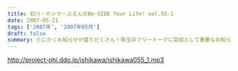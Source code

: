 ```yaml
---
title: 石川・ホンマ・ぶるんのBe-SIDE Your Life! vol.55-1
date: 2007-05-21
tags: ['2007年', '2007年05月']
draft: false
summary: とにかくお知らせが盛りだくさん！珠玉のフリートークに突如として重要なお知らせが飛び出すので要注意です！そんな中、またもやオープニングは二人きりでのスタートとなりましたが・・・NAMAE
---
```


http://project-phi.ddo.jp/ishikawa/ishikawa055_1.mp3
